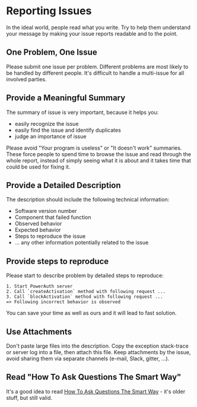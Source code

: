 # Reporting Issues

In the ideal world, people read what you write. Try to help them understand your message by making your issue reports readable and to the point.

## One Problem, One Issue

Please submit one issue per problem. Different problems are most likely to be handled by different people. It's difficult to handle a multi-issue for all involved parties.

## Provide a Meaningful Summary

The summary of issue is very important, because it helps you:

- easily recognize the issue
- easily find the issue and identify duplicates
- judge an importance of issue

Please avoid "Your program is useless" or "It doesn't work" summaries. These force people to spend time to browse the issue and read through the whole report, instead of simply seeing what it is about and it takes time that could be used for fixing it.

## Provide a Detailed Description

The description should include the following technical information:

- Software version number
- Component that failed function
- Observed behavior
- Expected behavior
- Steps to reproduce the issue
- ... any other information potentially related to the issue

## Provide steps to reproduce

Please start to describe problem by detailed steps to reproduce:

```
1. Start PowerAuth server
2. Call `createActivation` method with following request ...
3. Call `blockActivation` method with following request ...
=> Following incorrect behavior is observed
```

You can save your time as well as ours and it will lead to fast solution.

## Use Attachments

Don't paste large files into the description. Copy the exception stack-trace or server log into a file, then attach this file. Keep attachments by the issue, avoid sharing them via separate channels (e-mail, Slack, gitter, ...).

## Read "How To Ask Questions The Smart Way"

It's a good idea to read [How To Ask Questions The Smart Way](http://www.catb.org/esr/faqs/smart-questions.html) - it's older stuff, but still valid.

